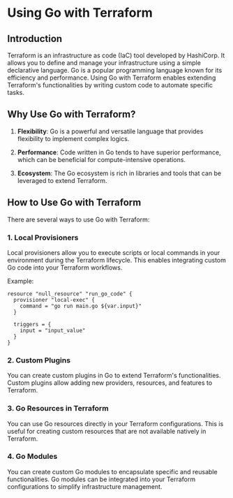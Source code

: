 # Using Go with Terraform

## Introduction

Terraform is an infrastructure as code (IaC) tool developed by HashiCorp. It allows you to define and manage your infrastructure using a simple declarative language. Go is a popular programming language known for its efficiency and performance. Using Go with Terraform enables extending Terraform's functionalities by writing custom code to automate specific tasks.

## Why Use Go with Terraform?

1. **Flexibility**: Go is a powerful and versatile language that provides flexibility to implement complex logics.

2. **Performance**: Code written in Go tends to have superior performance, which can be beneficial for compute-intensive operations.

3. **Ecosystem**: The Go ecosystem is rich in libraries and tools that can be leveraged to extend Terraform.

## How to Use Go with Terraform

There are several ways to use Go with Terraform:

### 1. **Local Provisioners**

Local provisioners allow you to execute scripts or local commands in your environment during the Terraform lifecycle. This enables integrating custom Go code into your Terraform workflows.

Example:

```hcl
resource "null_resource" "run_go_code" {
  provisioner "local-exec" {
    command = "go run main.go ${var.input}"
  }

  triggers = {
    input = "input_value"
  }
}

```
### 2. Custom Plugins
You can create custom plugins in Go to extend Terraform's functionalities. Custom plugins allow adding new providers, resources, and features to Terraform.

### 3. Go Resources in Terraform
You can use Go resources directly in your Terraform configurations. This is useful for creating custom resources that are not available natively in Terraform.

### 4. Go Modules
You can create custom Go modules to encapsulate specific and reusable functionalities. Go modules can be integrated into your Terraform configurations to simplify infrastructure management.

<img url="https://th.bing.com/th/id/OIP.i97RQqG7uejgTX9wpel3ywHaDZ?w=1080&h=495&rs=1&pid=ImgDetMain">
